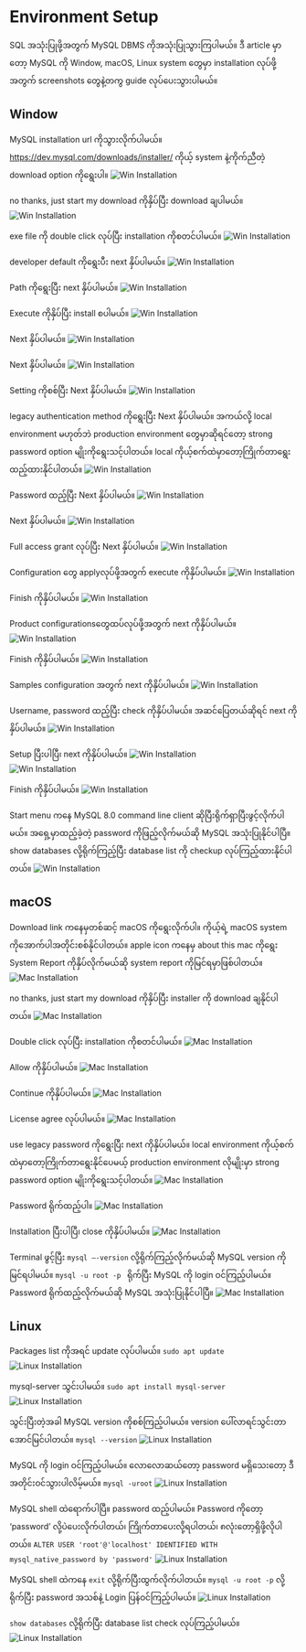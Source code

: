# Environment Setup
SQL အသုံးပြုဖို့အတွက် MySQL DBMS ကိုအသုံးပြုသွားကြပါမယ်။ 
ဒီ article မှာတော့ MySQL ကို Window, macOS, Linux system တွေမှာ installation လုပ်ဖို့အတွက် 
screenshots တွေနဲ့တကွ guide လုပ်ပေးသွားပါမယ်။

## Window
MySQL installation url ကိုသွားလိုက်ပါမယ်။
https://dev.mysql.com/downloads/installer/
ကိုယ့် system နဲ့ကိုက်ညီတဲ့ download option ကိုရွေးပါ။
![Win Installation](https://raw.githubusercontent.com/HlaingTinHtun/SQL-101/main/assets/win/window1.png) <br/>

no thanks, just start my download ကိုနှိပ်ပြီး download ချပါမယ်။
![Win Installation](https://raw.githubusercontent.com/HlaingTinHtun/SQL-101/main/assets/win/window2.PNG) <br/>

exe file ကို double click လုပ်ပြီး installation ကိုစတင်ပါမယ်။
![Win Installation](https://raw.githubusercontent.com/HlaingTinHtun/SQL-101/main/assets/win/window3.PNG) <br/>

developer default ကိုရွေးပီး next နှိပ်ပါမယ်။
![Win Installation](https://raw.githubusercontent.com/HlaingTinHtun/SQL-101/main/assets/win/window4.png) <br/>

Path ကိုရွေးပြီး next နှိပ်ပါမယ်။
![Win Installation](https://raw.githubusercontent.com/HlaingTinHtun/SQL-101/main/assets/win/window5.png) <br/>

Execute ကိုနှိပ်ပြီး install စပါမယ်။
![Win Installation](https://raw.githubusercontent.com/HlaingTinHtun/SQL-101/main/assets/win/window6.png) <br/>

Next နှိပ်ပါမယ်။
![Win Installation](https://raw.githubusercontent.com/HlaingTinHtun/SQL-101/main/assets/win/window7.png) <br/>

Next နှိပ်ပါမယ်။
![Win Installation](https://raw.githubusercontent.com/HlaingTinHtun/SQL-101/main/assets/win/window8.png) <br/>

Setting ကိုစစ်ပြီး Next နှိပ်ပါမယ်။
![Win Installation](https://raw.githubusercontent.com/HlaingTinHtun/SQL-101/main/assets/win/window9.png) <br/>

legacy authentication method ကိုရွေးပြီး Next နှိပ်ပါမယ်။ အကယ်လို့ local environment မဟုတ်ဘဲ production environment တွေမှာဆိုရင်တော့ strong password option မျိုးကိုရွေးသင့်ပါတယ်။ local ကိုယ့်စက်ထဲမှာတော့ကြိုက်တာရွေးထည့်ထားနိုင်ပါတယ်။
![Win Installation](https://raw.githubusercontent.com/HlaingTinHtun/SQL-101/main/assets/win/window10.png) <br/>

Password ထည့်ပြီး Next နှိပ်ပါမယ်။
![Win Installation](https://raw.githubusercontent.com/HlaingTinHtun/SQL-101/main/assets/win/window11.png) <br/>

Next နှိပ်ပါမယ်။
![Win Installation](https://raw.githubusercontent.com/HlaingTinHtun/SQL-101/main/assets/win/window12.png) <br/>

Full access grant လုပ်ပြီး Next နှိပ်ပါမယ်။
![Win Installation](https://raw.githubusercontent.com/HlaingTinHtun/SQL-101/main/assets/win/window13.png) <br/>

Configuration တွေ applyလုပ်ဖို့အတွက် execute ကိုနှိပ်ပါမယ်။
![Win Installation](https://raw.githubusercontent.com/HlaingTinHtun/SQL-101/main/assets/win/window14.png) <br/>

Finish ကိုနှိပ်ပါမယ်။
![Win Installation](https://raw.githubusercontent.com/HlaingTinHtun/SQL-101/main/assets/win/window15.png) <br/>

Product configurationsတွေထပ်လုပ်ဖို့အတွက် next ကိုနှိပ်ပါမယ်။
![Win Installation](https://raw.githubusercontent.com/HlaingTinHtun/SQL-101/main/assets/win/window16.png) <br/>

Finish ကိုနှိပ်ပါမယ်။
![Win Installation](https://raw.githubusercontent.com/HlaingTinHtun/SQL-101/main/assets/win/window17.png) <br/>

Samples configuration အတွက် next ကိုနှိပ်ပါမယ်။
![Win Installation](https://raw.githubusercontent.com/HlaingTinHtun/SQL-101/main/assets/win/window18.png) <br/>

Username, password ထည့်ပြီး check ကိုနှိပ်ပါမယ်။ အဆင်ပြေတယ်ဆိုရင် next ကိုနှိပ်ပါမယ်။
![Win Installation](https://raw.githubusercontent.com/HlaingTinHtun/SQL-101/main/assets/win/window19.png) <br/>

Setup ပြီးပါပြီ၊ next ကိုနှိပ်ပါမယ်။
![Win Installation](https://raw.githubusercontent.com/HlaingTinHtun/SQL-101/main/assets/win/window20.png) <br/>
![Win Installation](https://raw.githubusercontent.com/HlaingTinHtun/SQL-101/main/assets/win/window21.png) <br/>

Finish ကိုနှိပ်ပါမယ်။
![Win Installation](https://raw.githubusercontent.com/HlaingTinHtun/SQL-101/main/assets/win/window22.png) <br/>

Start menu ကနေ MySQL 8.0 command line client ဆိုပြီးရိုက်ရှာပြီးဖွင့်လိုက်ပါမယ်။
အရှေ့မှာထည့်ခဲ့တဲ့ password ကိုဖြည့်လိုက်မယ်ဆို MySQL အသုံးပြုနိုင်ပါပြီ။
show databases လို့ရိုက်ကြည့်ပြီး database list ကို checkup လုပ်ကြည့်ထားနိုင်ပါတယ်။
![Win Installation](https://raw.githubusercontent.com/HlaingTinHtun/SQL-101/main/assets/win/window23.png) <br/>


## macOS
Download link ကနေမှတစ်ဆင့် macOS ကိုရွေးလိုက်ပါ။
ကိုယ့်ရဲ့ macOS system ကိုအောက်ပါအတိုင်းစစ်နိုင်ပါတယ်။
apple icon ကနေမှ about this mac ကိုရွေး System Report ကိုနှိပ်လိုက်မယ်ဆို system report ကိုမြင်ရမှာဖြစ်ပါတယ်။
![Mac Installation](https://raw.githubusercontent.com/HlaingTinHtun/SQL-101/main/assets/mac/mac1.png) <br/>

no thanks, just start my download ကိုနှိပ်ပြီး installer ကို download ချနိုင်ပါတယ်။
![Mac Installation](https://raw.githubusercontent.com/HlaingTinHtun/SQL-101/main/assets/mac/mac2.png) <br/>

Double click လုပ်ပြီး installation ကိုစတင်ပါမယ်။
![Mac Installation](https://raw.githubusercontent.com/HlaingTinHtun/SQL-101/main/assets/mac/mac3.png) <br/>

Allow ကိုနှိပ်ပါမယ်။
![Mac Installation](https://raw.githubusercontent.com/HlaingTinHtun/SQL-101/main/assets/mac/mac4.png) <br/>

Continue ကိုနှိပ်ပါမယ်။
![Mac Installation](https://raw.githubusercontent.com/HlaingTinHtun/SQL-101/main/assets/mac/mac5.png) <br/>

License agree လုပ်ပါမယ်။
![Mac Installation](https://raw.githubusercontent.com/HlaingTinHtun/SQL-101/main/assets/mac/mac6.png) <br/>

use legacy password ကိုရွေးပြီး next ကိုနှိပ်ပါမယ်။ local environment ကိုယ့်စက်ထဲမှာတော့ကြိုက်တာရွေးနိုင်ပေမယ့် production environment လိုမျိုးမှာ strong password option မျိုးကိုရွေးသင့်ပါတယ်။
![Mac Installation](https://raw.githubusercontent.com/HlaingTinHtun/SQL-101/main/assets/mac/mac7.png) <br/>

Password ရိုက်ထည့်ပါ။
![Mac Installation](https://raw.githubusercontent.com/HlaingTinHtun/SQL-101/main/assets/mac/mac8.png) <br/>

Installation ပြီးပါပြီ၊ close ကိုနှိပ်ပါမယ်။
![Mac Installation](https://raw.githubusercontent.com/HlaingTinHtun/SQL-101/main/assets/mac/mac9.png) <br/>

Terminal ဖွင့်ပြီး
`mysql –-version`
လို့ရိုက်ကြည့်လိုက်မယ်ဆို MySQL version ကိုမြင်ရပါမယ်။ 
`mysql -u root -p `
ရိုက်ပြီး MySQL ကို login ဝင်ကြည့်ပါမယ်။
Password ရိုက်ထည့်လိုက်မယ်ဆို MySQL အသုံးပြုနိုင်ပါပြီ။
![Mac Installation](https://raw.githubusercontent.com/HlaingTinHtun/SQL-101/main/assets/mac/mac10.png) <br/>

## Linux
Packages list ကိုအရင် update လုပ်ပါမယ်။
`sudo apt update`
![Linux Installation](https://raw.githubusercontent.com/HlaingTinHtun/SQL-101/main/assets/linux/linux1.PNG) <br/>

mysql-server သွင်းပါမယ်။
`sudo apt install mysql-server`
![Linux Installation](https://raw.githubusercontent.com/HlaingTinHtun/SQL-101/main/assets/linux/linux2.PNG) <br/>

သွင်းပြီးတဲ့အခါ MySQL version ကိုစစ်ကြည့်ပါမယ်။ version ပေါ်လာရင်သွင်းတာအောင်မြင်ပါတယ်။
`mysql --version`
![Linux Installation](https://raw.githubusercontent.com/HlaingTinHtun/SQL-101/main/assets/linux/linux3.PNG) <br/>


MySQL ကို login ဝင်ကြည့်ပါမယ်။ လောလောဆယ်တော့ password မရှိသေးတော့ ဒီအတိုင်းဝင်သွားပါလိမ့်မယ်။
`mysql -uroot`
![Linux Installation](https://raw.githubusercontent.com/HlaingTinHtun/SQL-101/main/assets/linux/linux4.PNG) <br/>

MySQL shell ထဲရောက်ပါပြီ။ password ထည့်ပါမယ်။
Password ကိုတော့ ‘password’ လို့ပဲပေးလိုက်ပါတယ်၊ ကြိုက်တာပေးလို့ရပါတယ်၊ ၈လုံးတော့ရှိဖို့လိုပါတယ်။
`ALTER USER 'root'@'localhost' IDENTIFIED WITH mysql_native_password by 'password'`
![Linux Installation](https://raw.githubusercontent.com/HlaingTinHtun/SQL-101/main/assets/linux/linux5.PNG) <br/>

MySQL shell ထဲကနေ `exit` လို့ရိုက်ပြီးထွက်လိုက်ပါတယ်။
`mysql -u root -p`
လို့ရိုက်ပြီး password အသစ်နဲ့ Login ပြန်ဝင်ကြည့်ပါမယ်။
![Linux Installation](https://raw.githubusercontent.com/HlaingTinHtun/SQL-101/main/assets/linux/linux6.PNG) <br/>

`show databases` လို့ရိုက်ပြီး database list check လုပ်ကြည့်ပါမယ်။
![Linux Installation](https://raw.githubusercontent.com/HlaingTinHtun/SQL-101/main/assets/linux/linux7.PNG) <br/>
